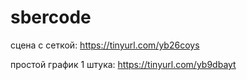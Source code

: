# sbercode

сцена с сеткой: https://tinyurl.com/yb26coys

простой график 1 штука: https://tinyurl.com/yb9dbayt
